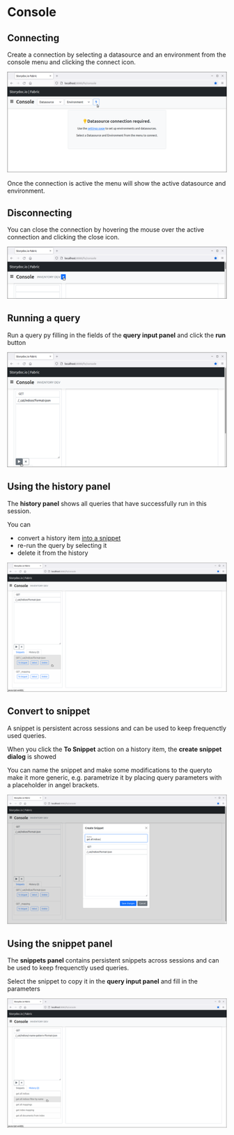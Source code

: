# Console

## Connecting

Create a connection by selecting a datasource and an environment from the console menu and clicking the connect icon.

[![console-connect]][console-connect]

[console-connect]: console-connect.png

Once the connection is active the menu will show the active datasource and environment. 

## Disconnecting

You can close the connection by hovering the mouse over the active connection and clicking the close icon.

[![console-disconnect]][console-disconnect]

[console-disconnect]: console-disconnect.png


## Running a query

Run a query py filling in the fields of the __query input panel__ and click the __run__ button

[![console-run-query]][console-run-query]

[console-run-query]: console-run-query.png

## Using the history panel

The __history panel__ shows all queries that have successfully run in this session.

You can 

  - convert a history item [into a snippet](convert-to-snippet)
  - re-run the query by selecting it
  - delete it from the history

[![console-history]][console-history]

[console-history]: console-history.png

## Convert to snippet

A snippet is persistent across sessions and can be used to keep frequenctly used queries. 

When you click the __To Snippet__ action on a history item, the __create snippet dialog__ is showed

You can name the snippet and make some modifications to the queryto make it more generic, e.g. parametrize it by placing query parameters with a placeholder in angel brackets.  

[![console-snippet-dialog]][console-snippet-dialog]

[console-snippet-dialog]: console-snippet-dialog.png


## Using the snippet panel

The __snippets panel__ contains persistent snippets across sessions and can be used to keep frequenctly used queries.

Select the snippet to copy it in the __query input panel__ and fill in the parameters 

[![console-snippets]][console-snippets]

[console-snippets]: console-snippets.png

